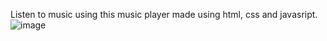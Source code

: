 Listen to music using this music player made using html, css and javasript.
![image](https://github.com/user-attachments/assets/6a906348-affc-4910-abaa-4524349aa3bc)
